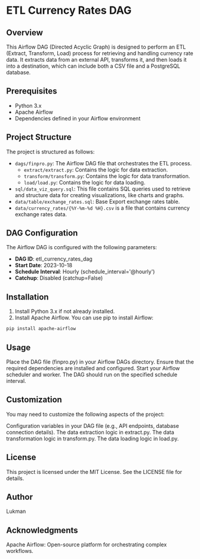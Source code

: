 # ETL Currency Rates DAG

## Overview

This Airflow DAG (Directed Acyclic Graph) is designed to perform an ETL (Extract, Transform, Load) process for retrieving and handling currency rate data. It extracts data from an external API, transforms it, and then loads it into a destination, which can include both a CSV file and a PostgreSQL database.

## Prerequisites

- Python 3.x
- Apache Airflow
- Dependencies defined in your Airflow environment

## Project Structure

The project is structured as follows:

- `dags/finpro.py`: The Airflow DAG file that orchestrates the ETL process.
  - `extract/extract.py`: Contains the logic for data extraction.
  - `transform/transform.py`: Contains the logic for data transformation.
  - `load/load.py`: Contains the logic for data loading.
- `sql/data_viz_query.sql`: This file contains SQL queries used to retrieve and structure data for creating visualizations, like charts and graphs.
- `data/table/exchange_rates.sql`: Base Export exchange rates table.
- `data/currency_rates/{%Y-%m-%d %H}.csv` is a file that contains currency exchange rates data.

## DAG Configuration

The Airflow DAG is configured with the following parameters:

- **DAG ID**: etl_currency_rates_dag
- **Start Date**: 2023-10-18
- **Schedule Interval**: Hourly (schedule_interval='@hourly')
- **Catchup**: Disabled (catchup=False)

## Installation

1. Install Python 3.x if not already installed.
2. Install Apache Airflow. You can use pip to install Airflow:

```bash
pip install apache-airflow
```

## Usage
Place the DAG file (finpro.py) in your Airflow DAGs directory.
Ensure that the required dependencies are installed and configured.
Start your Airflow scheduler and worker.
The DAG should run on the specified schedule interval.

## Customization
You may need to customize the following aspects of the project:

Configuration variables in your DAG file (e.g., API endpoints, database connection details).
The data extraction logic in extract.py.
The data transformation logic in transform.py.
The data loading logic in load.py.

## License
This project is licensed under the MIT License. See the LICENSE file for details.

## Author
Lukman

## Acknowledgments
Apache Airflow: Open-source platform for orchestrating complex workflows.
